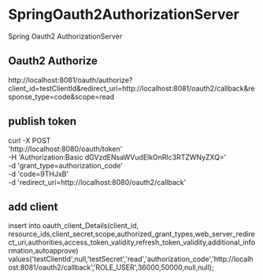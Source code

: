 # SpringOauth2AuthorizationServer
Spring Oauth2 AuthorizationServer



## Oauth2 Authorize
http://localhost:8081/oauth/authorize?client_id=testClientId&redirect_uri=http://localhost:8081/oauth2/callback&response_type=code&scope=read

## publish token
curl -X POST \
'http://localhost:8080/oauth/token' \
-H 'Authorization:Basic dGVzdENsaWVudElkOnRlc3RTZWNyZXQ=' \
-d 'grant_type=authorization_code' \
-d 'code=9THJxB' \
-d 'redirect_uri=http://localhost:8080/oauth2/callback'

## add client

insert into oauth_client_Details(client_id, resource_ids,client_secret,scope,authorized_grant_types,web_server_redirect_uri,authorities,access_token_validity,refresh_token_validity,additional_information,autoapprove)
values('testClientId',null,'testSecret','read','authorization_code','http://localhost:8081/oauth2/callback','ROLE_USER',36000,50000,null,null);
